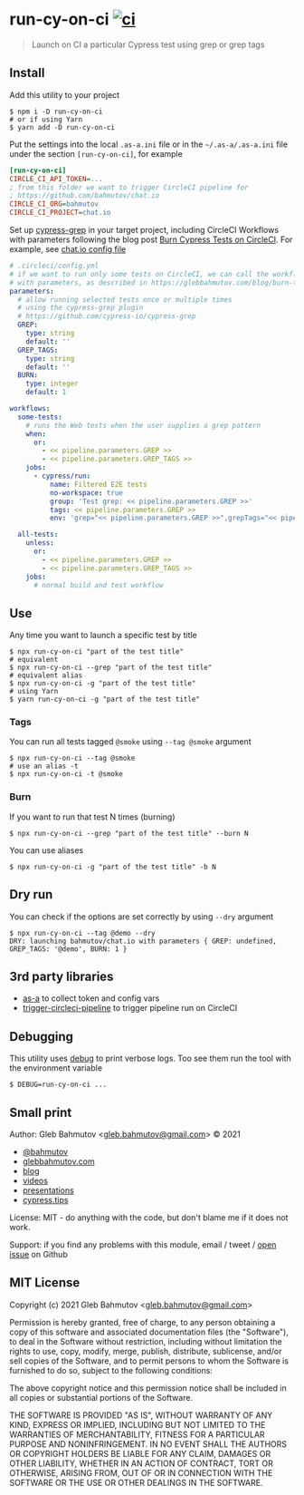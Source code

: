 # run-cy-on-ci [![ci](https://github.com/bahmutov/run-cy-on-ci/actions/workflows/ci.yml/badge.svg?branch=main)](https://github.com/bahmutov/run-cy-on-ci/actions/workflows/ci.yml)
> Launch on CI a particular Cypress test using grep or grep tags

## Install

Add this utility to your project

```
$ npm i -D run-cy-on-ci
# or if using Yarn
$ yarn add -D run-cy-on-ci
```

Put the settings into the local `.as-a.ini` file or in the `~/.as-a/.as-a.ini` file under the section `[run-cy-on-ci]`, for example

```ini
[run-cy-on-ci]
CIRCLE_CI_API_TOKEN=...
; from this folder we want to trigger CircleCI pipeline for
; https://github.com/bahmutov/chat.io
CIRCLE_CI_ORG=bahmutov
CIRCLE_CI_PROJECT=chat.io
```

Set up [cypress-grep](https://github.com/cypress-io/cypress-grep) in your target project, including CircleCI Workflows with parameters following the blog post [Burn Cypress Tests on CircleCI](https://glebbahmutov.com/blog/burn-tests-on-circle/). For example, see [chat.io config file](https://github.com/bahmutov/chat.io/blob/main/.circleci/config.yml)

```yml
# .circleci/config.yml
# if we want to run only some tests on CircleCI, we can call the workflow
# with parameters, as described in https://glebbahmutov.com/blog/burn-tests-on-circle/
parameters:
  # allow running selected tests once or multiple times
  # using the cypress-grep plugin
  # https://github.com/cypress-io/cypress-grep
  GREP:
    type: string
    default: ''
  GREP_TAGS:
    type: string
    default: ''
  BURN:
    type: integer
    default: 1

workflows:
  some-tests:
    # runs the Web tests when the user supplies a grep pattern
    when:
      or:
        - << pipeline.parameters.GREP >>
        - << pipeline.parameters.GREP_TAGS >>
    jobs:
      - cypress/run:
          name: Filtered E2E tests
          no-workspace: true
          group: 'Test grep: << pipeline.parameters.GREP >>'
          tags: << pipeline.parameters.GREP >>
          env: 'grep="<< pipeline.parameters.GREP >>",grepTags="<< pipeline.parameters.GREP_TAGS >>",grepBurn=<< pipeline.parameters.BURN >>'

  all-tests:
    unless:
      or:
        - << pipeline.parameters.GREP >>
        - << pipeline.parameters.GREP_TAGS >>
    jobs:
      # normal build and test workflow
```

## Use

Any time you want to launch a specific test by title

```shell
$ npx run-cy-on-ci "part of the test title"
# equivalent
$ npx run-cy-on-ci --grep "part of the test title"
# equivalent alias
$ npx run-cy-on-ci -g "part of the test title"
# using Yarn
$ yarn run-cy-on-ci -g "part of the test title"
```

### Tags

You can run all tests tagged `@smoke` using `--tag @smoke` argument

```shell
$ npx run-cy-on-ci --tag @smoke
# use an alias -t
$ npx run-cy-on-ci -t @smoke
```

### Burn

If you want to run that test N times (burning)

```shell
$ npx run-cy-on-ci --grep "part of the test title" --burn N
```

You can use aliases

```shell
$ npx run-cy-on-ci -g "part of the test title" -b N
```

## Dry run

You can check if the options are set correctly by using `--dry` argument

```shell
$ npx run-cy-on-ci --tag @demo --dry
DRY: launching bahmutov/chat.io with parameters { GREP: undefined, GREP_TAGS: '@demo', BURN: 1 }
```

## 3rd party libraries

- [as-a](https://github.com/bahmutov/as-a) to collect token and config vars
- [trigger-circleci-pipeline](https://github.com/bahmutov/trigger-circleci-pipeline) to trigger pipeline run on CircleCI

## Debugging

This utility uses [debug](https://www.npmjs.com/package/debug) to print verbose logs. Too see them run the tool with the environment variable

```
$ DEBUG=run-cy-on-ci ...
```

## Small print

Author: Gleb Bahmutov &lt;gleb.bahmutov@gmail.com&gt; &copy; 2021

- [@bahmutov](https://twitter.com/bahmutov)
- [glebbahmutov.com](https://glebbahmutov.com)
- [blog](https://glebbahmutov.com/blog)
- [videos](https://www.youtube.com/glebbahmutov)
- [presentations](https://slides.com/bahmutov)
- [cypress.tips](https://cypress.tips)

License: MIT - do anything with the code, but don't blame me if it does not work.

Support: if you find any problems with this module, email / tweet /
[open issue](https://github.com/bahmutov/run-cy-on-ci/issues) on Github

## MIT License

Copyright (c) 2021 Gleb Bahmutov &lt;gleb.bahmutov@gmail.com&gt;

Permission is hereby granted, free of charge, to any person
obtaining a copy of this software and associated documentation
files (the "Software"), to deal in the Software without
restriction, including without limitation the rights to use,
copy, modify, merge, publish, distribute, sublicense, and/or sell
copies of the Software, and to permit persons to whom the
Software is furnished to do so, subject to the following
conditions:

The above copyright notice and this permission notice shall be
included in all copies or substantial portions of the Software.

THE SOFTWARE IS PROVIDED "AS IS", WITHOUT WARRANTY OF ANY KIND,
EXPRESS OR IMPLIED, INCLUDING BUT NOT LIMITED TO THE WARRANTIES
OF MERCHANTABILITY, FITNESS FOR A PARTICULAR PURPOSE AND
NONINFRINGEMENT. IN NO EVENT SHALL THE AUTHORS OR COPYRIGHT
HOLDERS BE LIABLE FOR ANY CLAIM, DAMAGES OR OTHER LIABILITY,
WHETHER IN AN ACTION OF CONTRACT, TORT OR OTHERWISE, ARISING
FROM, OUT OF OR IN CONNECTION WITH THE SOFTWARE OR THE USE OR
OTHER DEALINGS IN THE SOFTWARE.

